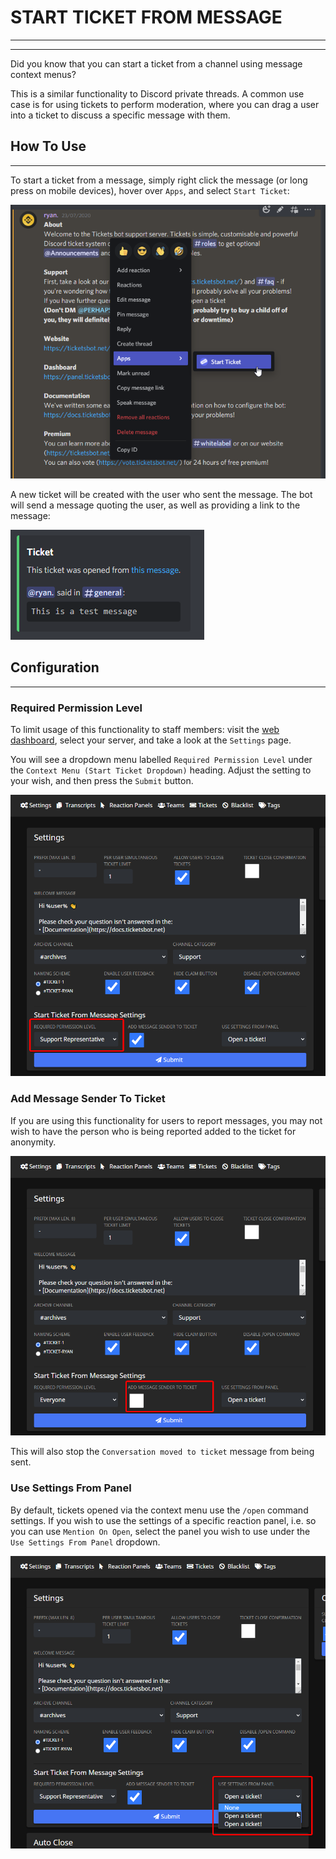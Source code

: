 # START TICKET FROM MESSAGE
***
***

Did you know that you can start a ticket from a channel using message context menus?

This is a similar functionality to Discord private threads. A common use case is for using tickets to perform moderation, where you can drag a user into a ticket to discuss a specific message with them.

## How To Use
***

To start a ticket from a message, simply right click the message (or long press on mobile devices), hover over `Apps`, and select `Start Ticket`:

![Context menu](../../img/context_menu_start_ticket.webp)

A new ticket will be created with the user who sent the message. The bot will send a message quoting the user, as well as providing a link to the message:

![Quote message](../../img/context_menu_quote_message.webp)

## Configuration
***

### Required Permission Level
To limit usage of this functionality to staff members: visit the [web dashboard](https://dashboard.ticketsbot.net/), select your server, and take a look at the `Settings` page.

You will see a dropdown menu labelled `Required Permission Level` under the `Context Menu (Start Ticket Dropdown)` heading. Adjust the setting to your wish, and then press the `Submit` button.

![Context menu permission level](../../img/context_menu_permission_level.webp)

### Add Message Sender To Ticket
If you are using this functionality for users to report messages, you may not wish to have the person who is being reported added to the ticket for anonymity.

![Configuration](../../img/context_menu_add_sender.webp)

This will also stop the `Conversation moved to ticket` message from being sent.

### Use Settings From Panel
By default, tickets opened via the context menu use the `/open` command settings. If you wish to use the settings of a specific reaction panel, i.e. so you can use `Mention On Open`, select the panel you wish to use under the `Use Settings From Panel` dropdown.

![Configuration](../../img/context_menu_panel.webp)